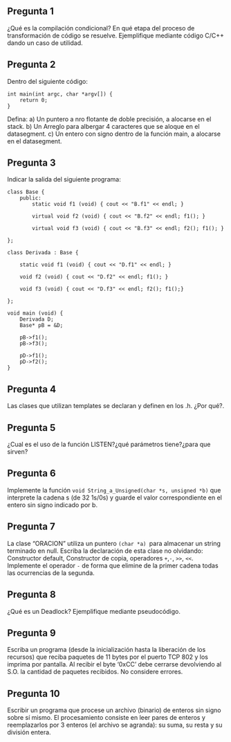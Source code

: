 ## Pregunta 1

¿Qué es la compilación condicional? En qué etapa del proceso de transformación de código se resuelve. Ejemplifique mediante código C/C++ dando un caso de utilidad.

## Pregunta 2
Dentro del siguiente código:

```
int main(int argc, char *argv[]) {
    return 0;
}
```

Defina: a) Un puntero a nro flotante de doble precisión, a alocarse en el stack. b) Un Arreglo para albergar 4 caracteres que se aloque en el datasegment. c) Un entero con signo dentro de la función main, a alocarse en el datasegment.

## Pregunta 3

Indicar la salida del siguiente programa:

```
class Base {
    public:
        static void f1 (void) { cout << "B.f1" << endl; }

        virtual void f2 (void) { cout << "B.f2" << endl; f1(); }

        virtual void f3 (void) { cout << "B.f3" << endl; f2(); f1(); }

};

class Derivada : Base {

    static void f1 (void) { cout << "D.f1" << endl; }

    void f2 (void) { cout << "D.f2" << endl; f1(); }

    void f3 (void) { cout << "D.f3" << endl; f2(); f1();}

};

void main (void) {
    Derivada D;
    Base* pB = &D;

    pB->f1();
    pB->f3();

    pD->f1();
    pD->f2();
}
```

## Pregunta 4
Las clases que utilizan templates se declaran y definen en los .h. ¿Por qué?.

## Pregunta 5
¿Cual es el uso de la función LISTEN?¿qué parámetros tiene?¿para que sirven?

## Pregunta 6
Implemente la función ``void String_a_Unsigned(char *s, unsigned *b)`` que interprete la cadena s (de 32 1s/0s) y guarde el valor correspondiente en el entero sin signo indicado por b.

## Pregunta 7
La clase “ORACION” utiliza un puntero ``(char *a) ``para almacenar un string terminado en null. Escriba la declaración de esta clase no olvidando: Constructor default, Constructor de copia, operadores ``+``,``-``, ``>>``, ``<<``. Implemente el operador ``-`` de forma que elimine de la primer cadena todas las ocurrencias de la segunda.

## Pregunta 8
¿Qué es un Deadlock? Ejemplifique mediante pseudocódigo.

## Pregunta 9
Escriba un programa (desde la inicialización hasta la liberación de los recursos) que reciba paquetes de 11 bytes por el puerto TCP 802 y los imprima por pantalla. Al recibir el byte ‘0xCC’ debe cerrarse devolviendo al S.O. la cantidad de paquetes recibidos. No considere errores.

## Pregunta 10
Escribir un programa que procese un archivo (binario) de enteros sin signo sobre sí mismo. El procesamiento consiste en leer pares de enteros y reemplazarlos por 3 enteros (el archivo se agranda): su suma, su resta y su división entera.

